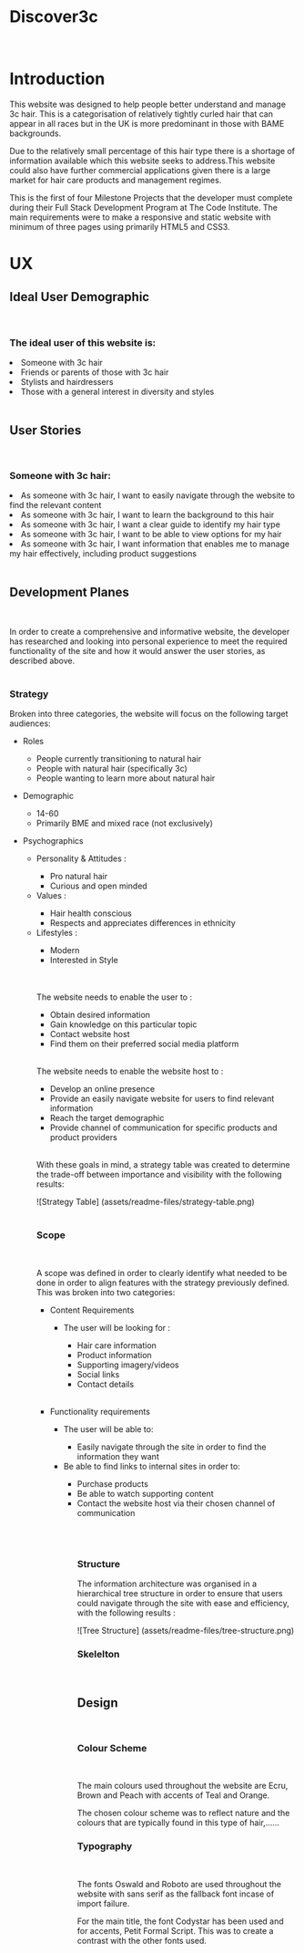 # Discover3c 
<br>

# Introduction

This website was designed to help people better understand and manage 3c hair. This is a categorisation of relatively tightly curled hair that can appear in all races but in the UK is more predominant in those with BAME backgrounds.

Due to the relatively small percentage of this hair type there is a shortage of information available which this website seeks to address.This website could also have further commercial applications given there is a large market for hair care products and management regimes.

This is the first of four Milestone Projects that the developer must complete during their Full Stack Development Program at The Code Institute. The main requirements were to make a responsive and static website with minimum of three pages using primarily HTML5 and CSS3. 

# UX

## Ideal User Demographic 
<br>

### The ideal user of this website is:
<li>Someone with 3c hair</li>
<li>Friends or parents of those with 3c hair</li>
<li>Stylists and hairdressers</li>
<li>Those with a general interest in diversity and styles</li>
<br>

## User Stories 
<br>

### Someone with 3c hair: 
<li>As someone with 3c hair, I want to easily navigate through the website to find the relevant content</li>
<li>As someone with 3c hair, I want to learn the background to this hair</li>
<li>As someone with 3c hair, I want a clear guide to identify my hair type</li>
<li>As someone with 3c hair, I want to be able to view options for my hair</li>
<li>As someone with 3c hair, I want information that enables me to manage my hair effectively, including product suggestions</li>
<br>

## Development Planes
<br>

In order to create a comprehensive and informative website, the developer has researched and looking into personal experience to meet the required functionality of the site and how it would answer the user stories, as described above. 
<br>
<br>

### Strategy 

Broken into three categories, the website will focus on the following target audiences:

<ul>
<li>Roles</li>
<ul>
<li>People currently transitioning to natural hair</li>
<li>People with natural hair (specifically 3c)</li>
<li>People wanting to learn more about natural hair</li></ul></ul>

<ul>
<li>Demographic</li>
<ul>
<li>14-60</li>
<li>Primarily BME and mixed race (not exclusively)</li></ul></ul>

<ul>
<li>Psychographics</li>
<ul>
<li>Personality & Attitudes :</li>
<ul>
<li>Pro natural hair</li>
<li>Curious and open minded</li>
</ul>
<li>Values :</li>
<ul>
<li>Hair health conscious</li>
<li>Respects and appreciates differences in ethnicity</li></ul>
<li>Lifestyles :</li>
<ul>
<li>Modern</li>
<li>Interested in Style</li></ul>
<br>
<br>

The website needs to enable the user to : 

<ul>
<li>Obtain desired information</li>
<li>Gain knowledge on this particular topic</li>
<li>Contact website host</li>
<li>Find them on their preferred social media platform</li>
</ul>
<br>

The website needs to enable the website host to : 

<ul>
<li>Develop an online presence</li>
<li>Provide an easily navigate website for users to find relevant information</li>
<li>Reach the target demographic</li>
<li>Provide channel of communication for specific products and product providers</li>
</ul>
<br>

With these goals in mind, a strategy table was created to determine the trade-off between importance and visibility with the following results:

![Strategy Table] (assets/readme-files/strategy-table.png)
<br>
<br>

### Scope 
<br>

A scope was defined in order to clearly identify what needed to be done in order to align features with the strategy previously defined. This was broken into two categories: 

<ul>
<li>Content Requirements</li>
<ul>
<li>The user will be looking for :</li><ul>
<li>Hair care information</li>
<li>Product information </li>
<li>Supporting imagery/videos </li>
<li>Social links</li>
<li>Contact details</li>
</ul></ul></ul>
<br>

<ul>
<li>Functionality requirements</li>
<ul>
<li>The user will be able to:</li>
<ul><li>Easily navigate through the site in order to find the information they want</li></ul>
<li>Be able to find links to internal sites in order to:</li>
<ul>
<li>Purchase products</li>
<li>Be able to watch supporting content </li>
<li>Contact the website host via their chosen channel of communication</li></ul><ul>
<br>
<br>

### Structure 

The information architecture was organised in a hierarchical tree structure in order to ensure that users could navigate through the site with ease and efficiency, with the following results : 

![Tree Structure] (assets/readme-files/tree-structure.png)
<br>

### Skelelton 
<br>

## Design 
<br>

### Colour Scheme 
<br>

The main colours used throughout the website are Ecru, Brown and Peach with accents of Teal and Orange. 

The chosen colour scheme was to reflect nature and the colours that are typically found in this type of hair,……

### Typography 
<br>

The fonts Oswald and Roboto are used throughout the website with sans serif as the fallback font incase of import failure. 

For the main title, the font Codystar has been used and for accents, Petit Formal Script. This was to create a contrast with the other fonts used. 









